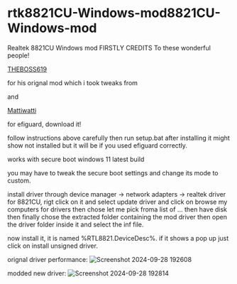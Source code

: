 # rtk8821CU-Windows-mod8821CU-Windows-mod
Realtek 8821CU Windows mod
FIRSTLY CREDITS To these wonderful people!

[THEBOSS619](https://www.techpowerup.com/forums/members/theboss619.184112/)

for his orignal mod which i took tweaks from 

and

[Mattiwatti](https://github.com/Mattiwatti/EfiGuard)

for efiguard,
download it!

follow instructions above carefully then run setup.bat after installing it might show not installed but it will be if you used efiguard correctly.


works with secure boot windows 11 latest build 

you may have to tweak the secure boot settings and change its mode to custom.

install driver through device manager -> network adapters -> realtek driver for 8821CU,
rigt click on it and select update driver and click on browse my computers for drivers then chose let me pick froma list of ... then have disk then finally chose the extracted folder containing the mod driver then open the driver folder inside it and select the inf file.

now install it, it is named %RTL8821.DeviceDesc%.
if it shows a pop up just click on install unsigned driver.


orignal driver performance:
![Screenshot 2024-09-28 192608](https://github.com/user-attachments/assets/a6f3bce8-6236-417e-86a8-a0d2fcfa32f3)

modded new driver:
![Screenshot 2024-09-28 192814](https://github.com/user-attachments/assets/cd042278-419c-476b-9b76-5a2664ed5451)

